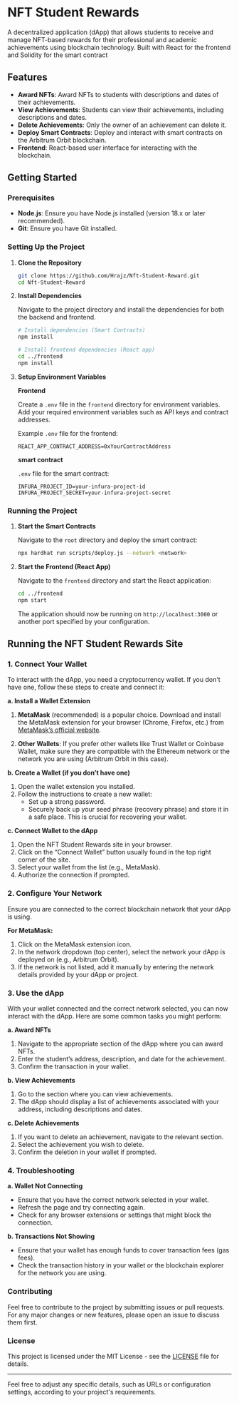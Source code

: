 
# NFT Student Rewards

A decentralized application (dApp) that allows students to receive and manage NFT-based rewards for their professional and academic achievements using blockchain technology. Built with React for the frontend and Solidity for the smart contract 

## Features

- **Award NFTs**: Award NFTs to students with descriptions and dates of their achievements.
- **View Achievements**: Students can view their achievements, including descriptions and dates.
- **Delete Achievements**: Only the owner of an achievement can delete it.
- **Deploy Smart Contracts**: Deploy and interact with smart contracts on the Arbitrum Orbit blockchain.
- **Frontend**: React-based user interface for interacting with the blockchain.

## Getting Started

### Prerequisites

- **Node.js**: Ensure you have Node.js installed (version 18.x or later recommended).
- **Git**: Ensure you have Git installed.

### Setting Up the Project

1. **Clone the Repository**

   ```bash
   git clone https://github.com/Hrajz/Nft-Student-Reward.git
   cd Nft-Student-Reward
   ```

2. **Install Dependencies**

   Navigate to the project directory and install the dependencies for both the backend and frontend.

   ```bash
   # Install dependencies (Smart Contracts)
   npm install

   # Install frontend dependencies (React app)
   cd ../frontend
   npm install
   ```

3. **Setup Environment Variables**

   **Frontend**

   Create a `.env` file in the `frontend` directory for environment variables. Add your required environment variables such as API keys and contract addresses.

   Example `.env` file for the frontend:

   ```env
   REACT_APP_CONTRACT_ADDRESS=0xYourContractAddress
   ```

   **smart contract**

   `.env` file for the smart contract:

   ```env
   INFURA_PROJECT_ID=your-infura-project-id
   INFURA_PROJECT_SECRET=your-infura-project-secret
   ```

### Running the Project

1. **Start the Smart Contracts**

   Navigate to the `root` directory and deploy the smart contract:

   ```bash
   npx hardhat run scripts/deploy.js --network <network>
   ```

2. **Start the Frontend (React App)**

   Navigate to the `frontend` directory and start the React application:

   ```bash
   cd ../frontend
   npm start
   ```

   The application should now be running on `http://localhost:3000` or another port specified by your configuration.

## Running the NFT Student Rewards Site

### 1. **Connect Your Wallet**

To interact with the dApp, you need a cryptocurrency wallet. If you don't have one, follow these steps to create and connect it:

**a. Install a Wallet Extension**

1. **MetaMask** (recommended) is a popular choice. Download and install the MetaMask extension for your browser (Chrome, Firefox, etc.) from [MetaMask’s official website](https://metamask.io/download.html).

2. **Other Wallets**: If you prefer other wallets like Trust Wallet or Coinbase Wallet, make sure they are compatible with the Ethereum network or the network you are using (Arbitrum Orbit in this case).

**b. Create a Wallet (if you don’t have one)**

1. Open the wallet extension you installed.
2. Follow the instructions to create a new wallet:
   - Set up a strong password.
   - Securely back up your seed phrase (recovery phrase) and store it in a safe place. This is crucial for recovering your wallet.

**c. Connect Wallet to the dApp**

1. Open the NFT Student Rewards site in your browser.
2. Click on the “Connect Wallet” button usually found in the top right corner of the site.
3. Select your wallet from the list (e.g., MetaMask).
4. Authorize the connection if prompted.

### 2. **Configure Your Network**

Ensure you are connected to the correct blockchain network that your dApp is using. 

**For MetaMask:**

1. Click on the MetaMask extension icon.
2. In the network dropdown (top center), select the network your dApp is deployed on (e.g., Arbitrum Orbit).
3. If the network is not listed, add it manually by entering the network details provided by your dApp or project.

### 3. **Use the dApp**

With your wallet connected and the correct network selected, you can now interact with the dApp. Here are some common tasks you might perform:

**a. Award NFTs**

1. Navigate to the appropriate section of the dApp where you can award NFTs.
2. Enter the student’s address, description, and date for the achievement.
3. Confirm the transaction in your wallet.

**b. View Achievements**

1. Go to the section where you can view achievements.
2. The dApp should display a list of achievements associated with your address, including descriptions and dates.

**c. Delete Achievements**

1. If you want to delete an achievement, navigate to the relevant section.
2. Select the achievement you wish to delete.
3. Confirm the deletion in your wallet if prompted.

### 4. **Troubleshooting**

**a. Wallet Not Connecting**

- Ensure that you have the correct network selected in your wallet.
- Refresh the page and try connecting again.
- Check for any browser extensions or settings that might block the connection.

**b. Transactions Not Showing**

- Ensure that your wallet has enough funds to cover transaction fees (gas fees).
- Check the transaction history in your wallet or the blockchain explorer for the network you are using.


### Contributing

Feel free to contribute to the project by submitting issues or pull requests. For any major changes or new features, please open an issue to discuss them first.

### License

This project is licensed under the MIT License - see the [LICENSE](LICENSE) file for details.

---

Feel free to adjust any specific details, such as URLs or configuration settings, according to your project's requirements.

